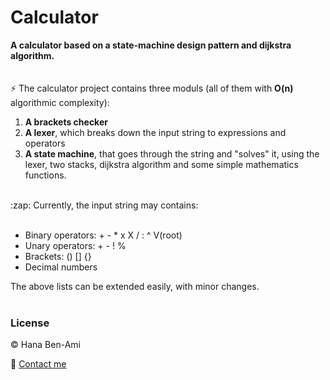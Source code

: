 # Calculator
**A calculator based on a state-machine design pattern and dijkstra algorithm.**
<br/><br/><br/>
:zap: The calculator project contains three moduls (all of them with **O(n)** algorithmic complexity):

1. **A brackets checker** 
2. **A lexer**, which breaks down the input string to expressions and operators
3. **A state machine**, that goes through the string and "solves" it, using the lexer, two stacks, dijkstra algorithm and some simple mathematics functions. 

<br/>
:zap: Currently, the input string may contains: <br/><br/>

* Binary operators: + - * x X / : ^ V(root)
* Unary operators: + - ! %
* Brackets: () [] {}
* Decimal numbers

The above lists can be extended easily, with minor changes. 
<br/><br/>

### License
:copyright: Hana Ben-Ami

:email: [Contact me](mailto:hana.benami@gmail.com)
